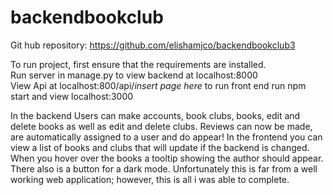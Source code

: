 # backendbookclub
Git hub repository: https://github.com/elishamjco/backendbookclub3

To run project, first ensure that the requirements are installed. 
<br>Run server in manage.py to view backend at localhost:8000
<br>View Api at localhost:800/api/*insert page here* 
to run front end run npm start and view localhost:3000


In the backend Users can make accounts, book clubs, books, edit and delete books as well as edit and delete clubs. Reviews can now be made, are automatically assigned to a user and do appear!
In the frontend you can view a list of books and clubs that will update if the backend is changed. When you hover over the books a tooltip showing the author should appear.
There also is a button for a dark mode.
Unfortunately this is far from a well working web application; however, this is all i was able to complete.
